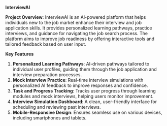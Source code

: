 **InterviewAI**

**Project Overview**: InterviewAI is an AI-powered platform that helps individuals new to the job market enhance their interview and job application skills. It provides personalized learning pathways, practice interviews, and guidance for navigating the job search process. The platform aims to improve job readiness by offering interactive tools and tailored feedback based on user input.

**Key Features**

1. **Personalized Learning Pathways**: AI-driven pathways tailored to individual user profiles, guiding them through the job application and interview preparation processes.
2. **Mock Interview Practice**: Real-time interview simulations with personalized AI feedback to improve responses and confidence.
3. **Task and Progress Tracking**: Tracks user progress through learning modules and mock interviews, helping users monitor improvement.
4. **Interview Simulation Dashboard**: A clean, user-friendly interface for scheduling and reviewing past interviews.
5. **Mobile-Responsive Design**: Ensures seamless use on various devices, including smartphones and tablets.
